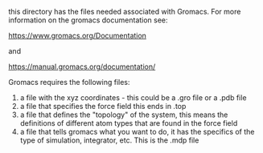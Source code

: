 this directory has the files needed associated with Gromacs. For more information on the gromacs documentation see:

https://www.gromacs.org/Documentation

and 

https://manual.gromacs.org/documentation/


Gromacs requires the following files:

1) a file with the xyz coordinates - this could be a .gro file or a .pdb file
2) a file that specifies the force field this ends in .top
3) a file that defines the "topology" of the system, this means the definitions of different atom types that are found in the force field
4) a file that tells gromacs what you want to do, it has the specifics of the type of simulation, integrator, etc. This is the .mdp file
